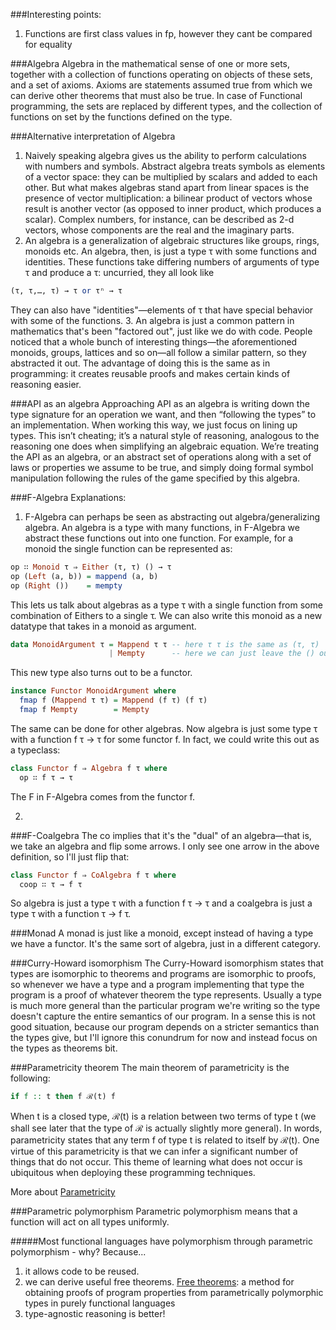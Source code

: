 ###Interesting points:
1. Functions are first class values in fp, however they cant be compared for equality

###Algebra
Algebra in the mathematical sense of one or more sets, together with a collection of functions
operating on objects of these sets, and a set of axioms. Axioms are statements assumed true from which we can
derive other theorems that must also be true. In case of Functional programming, the sets are replaced by different types, and the collection of functions on set by the functions defined on
the type.

###Alternative interpretation of Algebra
1. Naively speaking algebra gives us the ability to perform calculations with numbers and symbols.
Abstract algebra treats symbols as elements of a vector space: they can be multiplied by scalars and added to each other.
But what makes algebras stand apart from linear spaces is the presence of vector multiplication: a bilinear product of vectors whose result is another vector
(as opposed to inner product, which produces a scalar).
Complex numbers, for instance, can be described as 2-d vectors, whose components are the real and the imaginary parts.
2. An algebra is a generalization of algebraic structures like groups, rings, monoids etc.
An algebra, then, is just a type τ with some functions and identities. These functions take differing numbers of
arguments of type τ and produce a τ: uncurried, they all look like
``` haskell
(τ, τ,…, τ) → τ or τⁿ → τ
```
They can also have "identities"—elements of τ that have special behavior with some of the functions.
3. An algebra is just a common pattern in mathematics that's been "factored out", just like we do with code.
People noticed that a whole bunch of interesting things—the aforementioned monoids, groups, lattices and so on—all follow a similar pattern, so they abstracted it out.
The advantage of doing this is the same as in programming: it creates reusable proofs and makes certain kinds of reasoning easier.

###API as an algebra
Approaching API as an algebra is writing down the type
signature for an operation we want, and then “following the types” to an implementation.
When working this way, we just focus on lining up
types. This isn’t cheating; it’s a natural style of reasoning, analogous to the reasoning
one does when simplifying an algebraic equation. We’re treating the API as an algebra,
or an abstract set of operations along with a set of laws or properties we assume to be
true, and simply doing formal symbol manipulation following the rules of the game
specified by this algebra.

###F-Algebra
Explanations:
1. F-Algebra can perhaps be seen as abstracting out algebra/generalizing algebra. An algebra is a type with many functions, in F-Algebra we abstract these functions out into one function.
For example, for a monoid the single function can be represented as:

``` haskell
op ∷ Monoid τ ⇒ Either (τ, τ) () → τ
op (Left (a, b)) = mappend (a, b)
op (Right ())    = mempty
```

This lets us talk about algebras as a type τ with a single function from some combination of Eithers to a single τ.
We can also write this monoid as a new datatype that takes in a monoid as argument.

``` haskell
data MonoidArgument τ = Mappend τ τ -- here τ τ is the same as (τ, τ)
                      | Mempty      -- here we can just leave the () out
```

This new type also turns out to be a functor.
``` haskell
instance Functor MonoidArgument where
  fmap f (Mappend τ τ) = Mappend (f τ) (f τ)
  fmap f Mempty        = Mempty
```

The same can be done for other algebras. Now algebra is just some type τ with a function f τ → τ for some functor f. In fact, we could write this out as a typeclass:
``` haskell
class Functor f ⇒ Algebra f τ where
  op ∷ f τ → τ
```

The F in F-Algebra comes from the functor f.

2.

###F-Coalgebra
 The co implies that it's the "dual" of an algebra—that is, we take an algebra and flip some arrows. I only see one arrow in the above definition, so I'll just flip that:
``` haskell
class Functor f ⇒ CoAlgebra f τ where
  coop ∷ τ → f τ
```
So algebra is just a type τ with a function f τ → τ and a coalgebra is just a type τ with a function τ → f τ.

###Monad
 A monad is just like a monoid, except instead of having a type we have a functor. It's the same sort of algebra, just in a different category.

###Curry-Howard isomorphism
The Curry-Howard isomorphism states that types are isomorphic to theorems and programs are isomorphic to proofs,
so whenever we have a type and a program implementing that type the program is a proof of whatever theorem the type represents.
Usually a type is much more general than the particular program we're writing so the type doesn't capture the entire semantics of our program.
In a sense this is not good situation, because our program depends on a stricter semantics than the types give,
but I'll ignore this conundrum for now and instead focus on the types as theorems bit.

###Parametricity theorem
The main theorem of parametricity is the following:

``` haskell
if f :: t then f ℛ(t) f
```

When t is a closed type, ℛ(t) is a relation between two terms of type t
(we shall see later that the type of ℛ is actually slightly more general).
 In words, parametricity states that any term f of type t is related to itself by ℛ(t).
 One virtue of this parametricity is that we can infer a significant number of things that do not occur.
 This theme of learning what does not occur is ubiquitous when deploying these programming techniques.

 More about [Parametricity](https://bartoszmilewski.com/2014/09/22/parametricity-money-for-nothing-and-theorems-for-free/)

###Parametric polymorphism
Parametric polymorphism means that a function will act on all types uniformly.

#####Most functional languages have polymorphism through parametric polymorphism - why?
Because...
1. it allows code to be reused.
2. we can derive useful free theorems. [Free theorems](http://homepages.inf.ed.ac.uk/wadler/topics/parametricity.html): a method for
                                       obtaining proofs of program properties from parametrically
                                       polymorphic types in purely functional languages
3. type-agnostic reasoning is better!


